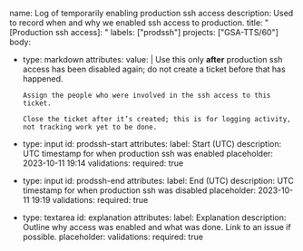 name: Log of temporarily enabling production ssh access
description: Used to record when and why we enabled ssh access to production.
title: "[Production ssh access]: "
labels: ["prodssh"]
projects: ["GSA-TTS/60"]
body:
  - type: markdown
    attributes:
      value: |
        Use this only **after** production ssh access has been disabled again; do not create a ticket before that has happened.

        Assign the people who were involved in the ssh access to this ticket.

        Close the ticket after it’s created; this is for logging activity, not tracking work yet to be done.
  - type: input
    id: prodssh-start
    attributes:
      label: Start (UTC)
      description: UTC timestamp for when production ssh was enabled
      placeholder: 2023-10-11 19:14
    validations:
      required: true
  - type: input
    id: prodssh-end
    attributes:
      label: End (UTC)
      description: UTC timestamp for when production ssh was disabled
      placeholder: 2023-10-11 19:19
    validations:
      required: true
  - type: textarea
    id: explanation
    attributes:
      label: Explanation
      description: Outline why access was enabled and what was done. Link to an issue if possible.
      placeholder:
    validations:
      required: true